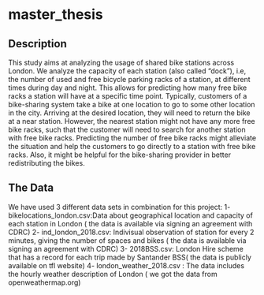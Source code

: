 # master_thesis

## Description
This study aims at analyzing the usage of shared bike stations across London. We analyze the capacity of each station (also called “dock”), i.e, the number of used and free bicycle parking racks of a station, at different times during day and night. This allows for predicting how many free bike racks a station will have at a specific time point. Typically, customers of a bike-sharing system take a bike at one location to go to some other location in the city. Arriving at the desired location, they will need to return the bike at a near station. However, the nearest station might not have any more free bike racks, such that the customer will need to search for another station with free bike racks. Predicting the number of free bike racks might alleviate the situation and help the customers to go directly to a station with free bike racks. Also, it might be helpful for the bike-sharing provider in better redistributing the bikes.
## The Data
We have used 3 different data sets in combination for this project:
1- bikelocations_london.csv:Data about geographical location and capacity of each station in London ( the data is available via signing an agreement with CDRC)
2- ind_london_2018.csv: Indivisual observation of station for every 2 minutes, giving the number of spaces and bikes ( the data is available via signing an agreement with CDRC)
3- 2018BSS.csv: London Hire scheme that has a record for each trip made by Santander BSS( the data is publicly available on tfl website)
4- london_weather_2018.csv : The data includes the hourly weather description of London ( we got the data from openweathermap.org)




